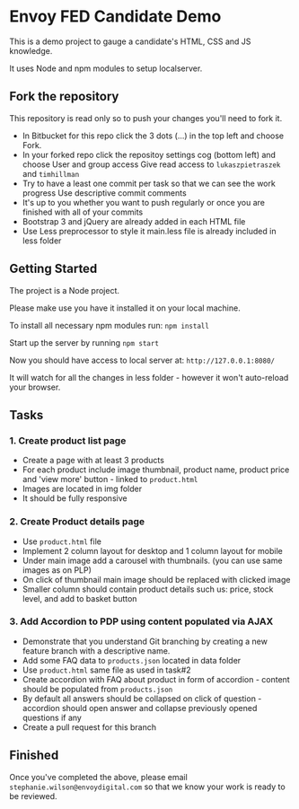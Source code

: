 # Envoy FED Candidate Demo
This is a demo project to gauge a candidate's HTML, CSS and JS knowledge.

It uses Node and npm modules to setup localserver.

## Fork the repository
This repository is read only so to push your changes you'll need to fork it.

* In Bitbucket for this repo click the 3 dots (...) in the top left and choose Fork.
* In your forked repo click the repositoy settings cog (bottom left) and choose User and group access
Give read access to `lukaszpietraszek` and `timhillman`
* Try to have a least one commit per task so that we can see the work progress
Use descriptive commit comments
* It's up to you whether you want to push regularly or once you are finished with all of your commits
* Bootstrap 3 and jQuery are already added in each HTML file
* Use Less preprocessor to style it main.less file is already included in less folder

## Getting Started
The project is a Node project. 

Please make use you have it installed it on your local machine.

To install all necessary npm modules run: 
`npm install`

Start up the server by running
`npm start`

Now you should have access to local server at: `http://127.0.0.1:8080/`

It will watch for all the changes in less folder - however it won't auto-reload your browser.

## Tasks
### 1. Create product list page
* Create a page with at least 3 products
* For each product include image thumbnail, product name, product price and 'view more' button - linked to `product.html` 
* Images are located in img folder
* It should be fully responsive
### 2. Create Product details page
* Use `product.html` file
* Implement 2 column layout for desktop and 1 column layout for mobile
* Under main image add a carousel with thumbnails. (you can use same images as on PLP)
* On click of thumbnail main image should be replaced with clicked image
* Smaller column should contain product details such us: price, stock level, and add to basket button
### 3. Add Accordion to PDP using content populated via AJAX
* Demonstrate that you understand Git branching by creating a new feature branch with a descriptive name.
* Add some FAQ data to `products.json` located in data folder 
* Use `product.html` same file as used in task#2 
* Create accordion with FAQ about product in form of accordion - content should be populated from `products.json`
* By default all answers should be collapsed
on click of question - accordion should open answer and collapse previously opened questions if any
* Create a pull request for this branch
## Finished
Once you've completed the above, please email `stephanie.wilson@envoydigital.com` so that we know your work is ready to be reviewed.